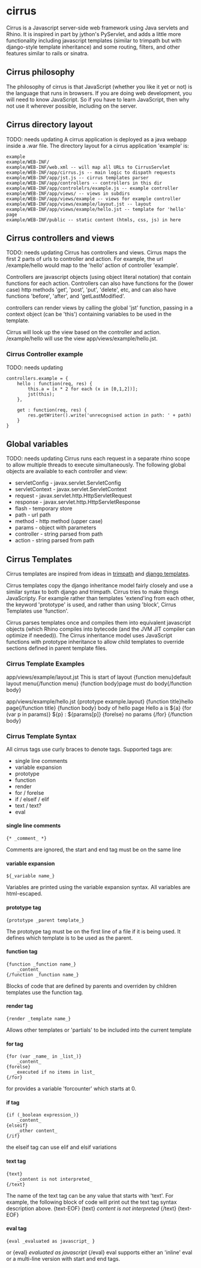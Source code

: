 # cirrus
Cirrus is a Javascript server-side web framework using Java servlets and Rhino.
It is inspired in part by jython's PyServlet, and adds a little more
functionality including javascript templates (similar to trimpath
but with django-style template inheritance) and some routing,
filters, and other features similar to rails or sinatra. 

## Cirrus philosophy
The philosophy of cirrus is that JavaScript (whether you like it yet or not) is
the language that runs in browsers.  If you are doing web development, you will need
to know JavaScript.  So if you have to learn JavaScript, then why not use it
wherever possible, including on the server.

## Cirrus directory layout
TODO: needs updating
A cirrus application is deployed as a java webapp inside a .war file.
The directory layout for a cirrus application 'example' is:

    example
    example/WEB-INF/
    example/WEB-INF/web.xml -- will map all URLs to CirrusServlet
    example/WEB-INF/app/cirrus.js -- main logic to dispath requests
    example/WEB-INF/app/jst.js -- cirrus templates parser
    example/WEB-INF/app/controllers -- controllers in this dir
    example/WEB-INF/app/controlelrs/example.js -- example controller
    example/WEB-INF/app/views/ -- views in subdirs
    example/WEB-INF/app/views/example -- views for example controller
    example/WEB-INF/app/views/example/layout.jst -- layout
    example/WEB-INF/app/views/example/hello.jst -- template for 'hello' page
    example/WEB-INF/public -- static content (htmls, css, js) in here

    
## Cirrus controllers and views
TODO: needs updating
Cirrus has controllers and views.
Cirrus maps the first 2 parts of urls to controller and action.  For example,
the url /example/hello would map to the 'hello' action of controller 'example'.

Controllers are javascript objects (using object literal notation) that contain
functions for each action.  Controllers can also have functions for the
(lower case) http methods 'get', 'post', 'put', 'delete', etc,
and can also have functions 'before', 'after', and 'getLastModified'.

controllers can render views by calling the global 'jst' function, passing in
a context object (can be 'this') containing variables to be used in the template.

Cirrus will look up the view based on the controller and action.  /example/hello
will use the view app/views/example/hello.jst.

### Cirrus Controller example
TODO: needs updating

    controllers.example = {
        hello : function(req, res) {
            this.a = [x * 2 for each (x in [0,1,2])];
            jst(this);
        },
        
        get : function(req, res) {
            res.getWriter().write('unrecognised action in path: ' + path)
        }
    }


## Global variables
TODO: needs updating
Cirrus runs each request in a separate rhino scope to allow multiple threads to
execute simultaneously.  The following global objects are available to each
controller and view:

* servletConfig - javax.servlet.ServletConfig
* servletContext - javax.servlet.ServletContext
* request - javax.servlet.http.HttpServletRequest
* response - javax.servlet.http.HttpServletResponse
* flash - temporary store
* path - url path
* method - http method (upper case)
* params - object with parameters
* controller - string parsed from path
* action - string parsed from path

## Cirrus Templates
Cirrus templates are inspired from ideas in
[trimpath](http://code.google.com/p/trimpath/wiki/JavaScriptTemplates)
and [django templates](http://docs.djangoproject.com/en/dev/ref/templates/builtins/).

Cirrus templates copy the django inheritance model fairly closely and use a similar
syntax to both django and trimpath.  Cirrus tries to make things JavaScripty.  For
example rather than templates 'extend'ing from each other, the keyword 'prototype'
is used, and rather than using 'block', Cirrus Templates use 'function'.

Cirrus parses templates once and compiles them into equivalent javascript objects
(which Rhino compiles into bytecode (and the JVM JIT compiler can optimize if needed)).
The Cirrus inheritance model uses JavaScript functions with prototype inheritance
to allow child templates to override sections defined in parent template files.

### Cirrus Template Examples

app/views/example/layout.jst
    <html>
      <head>
        <title>{function title}default title{/function title}</title>
      </head>
      <body>
      This is start of layout
      {function menu}default layout menu{/function menu}
      {function body}page must do body{/function body}
      </body>
    </html>
    
app/views/example/hello.jst
    {prototype example.layout}
    {function title}hello page{/function title}
    {function body}
      body of hello page
      Hello a is ${a}
      {for (var p in params)}
        ${p} : ${params[p]}
      {forelse}
        no params
      {/for}
    {/function body}

### Cirrus Template Syntax
All cirrus tags use curly braces to denote tags.  Supported tags are:

* single line comments
* variable expansion
* prototype
* function
* render
* for / forelse
* if / elseif / elif
* text / text?
* eval

#### single line comments
    {* _comment_ *}
Comments are ignored, the start and end tag must be on the same line
    
#### variable expansion
    ${_variable name_}
Variables are printed using the variable expansion syntax.
All variables are html-escaped.
    
#### prototype tag
    {prototype _parent template_}
The prototype tag must be on the first line of a file if it is being used.
It defines which template is to be used as the parent.

#### function tag
    {function _function name_}
        _content_
    {/function _function name_}

Blocks of code that are defined by parents and overriden by children
templates use the function tag.

#### render tag
    {render _template name_}

Allows other templates or 'partials' to be included into the current template

#### for tag
    {for (var _name_ in _list_)}
        _content_
    {forelse}
       _executed if no items in list_
    {/for}
for provides a variable 'forcounter' which starts at 0.

#### if tag
    {if (_boolean expression_)}
        _content_
    {elseif}
        _other content_
    {/if}
the elseif tag can use elif and elsif variations
    
#### text tag
    {text}
        _content is not interpreted_
    {/text}
The name of the text tag can be any value that starts with 'text'.
For example, the following block of code will print out the text
tag syntax description above.
    {text-EOF}
    {text}
        _content is not interpreted_
    {/text}
    {text-EOF}

#### eval tag
    {eval _evaluated as javascript_ }
or
    {eval}
        _evaluated as javascript_
    {/eval}
eval supports either an 'inline' eval or a multi-line version with
start and end tags.
